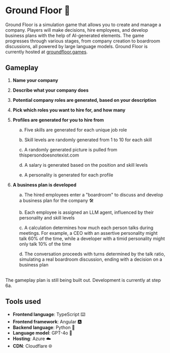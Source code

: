 # Ground Floor 🏢

Ground Floor is a simulation game that allows you to create and manage a company. Players will make decisions, hire employees, and develop business plans with the help of AI-generated elements. The game progresses through various stages, from company creation to boardroom discussions, all powered by large language models. Ground Floor is currently hosted at [groundfloor.games](http://groundfloor.games).

## Gameplay

1. **Name your company**
2. **Describe what your company does**
3. **Potential company roles are generated, based on your description**
4. **Pick which roles you want to hire for, and how many**
5. **Profiles are generated for you to hire from**

   <p style="margin-left: 20px;">a. Five skills are generated for each unique job role</p>
   <p style="margin-left: 20px;">b. Skill levels are randomly generated from 1 to 10 for each skill</p>
   <p style="margin-left: 20px;">c. A randomly generated picture is pulled from thispersondoesnotexist.com</p>
   <p style="margin-left: 20px;">d. A salary is generated based on the position and skill levels</p>
   <p style="margin-left: 20px;">e. A personality is generated for each profile</p>

6. **A business plan is developed**

   <p style="margin-left: 20px;">a. The hired employees enter a "boardroom" to discuss and develop a business plan for the company 🛠️</p>
   <p style="margin-left: 20px;">b. Each employee is assigned an LLM agent, influenced by their personality and skill levels</p>
   <p style="margin-left: 20px;">c. A calculation determines how much each person talks during meetings. For example, a CEO with an assertive personality might talk 60% of the time, while a developer with a timid personality might only talk 10% of the time</p>
   <p style="margin-left: 20px;">d. The conversation proceeds with turns determined by the talk ratio, simulating a real boardroom discussion, ending with a decision on a business plan</p>
<br>
The gameplay plan is still being built out. Development is currently at step 6a.

## Tools used

- **Frontend language**: TypeScript ⌨️
- **Frontend framework**: Angular 🅰️
- **Backend language**: Python 🐍
- **Language model**: GPT-4o 🧠
- **Hosting**: Azure ☁️
- **CDN**: Cloudflare 🌐
